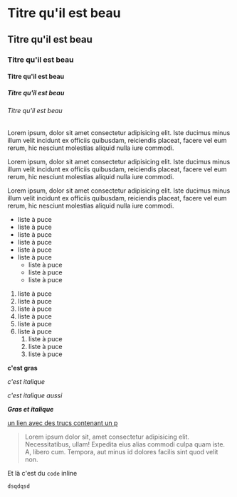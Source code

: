 <h1>Titre qu'il est beau</h1>
<h2>Titre qu'il est beau</h2>
<h3>Titre qu'il est beau</h3>
<h4>Titre qu'il est beau</h4>
<h5>Titre qu'il est beau</h5>
<h6>Titre qu'il est beau</h6>
<p>
    Lorem ipsum, dolor sit amet consectetur adipisicing elit. Iste ducimus
    minus illum velit incidunt ex officiis quibusdam, reiciendis placeat,
    facere vel eum rerum, hic nesciunt molestias aliquid nulla iure
    commodi.
</p>
<p>
    Lorem ipsum, dolor sit amet consectetur adipisicing elit. Iste ducimus
    minus illum velit incidunt ex officiis quibusdam, reiciendis placeat,
    facere vel eum rerum, hic nesciunt molestias aliquid nulla iure
    commodi.
</p>
<p>
    Lorem ipsum, dolor sit amet consectetur adipisicing elit. Iste ducimus
    minus illum velit incidunt ex officiis quibusdam, reiciendis placeat,
    facere vel eum rerum, hic nesciunt molestias aliquid nulla iure
    commodi.
</p>

<ul>
    <li>liste à puce</li>
    <li>liste à puce</li>
    <li>liste à puce</li>
    <li>liste à puce</li>
    <li>liste à puce</li>
    <li>
    liste à puce
    <ul>
        <li>liste à puce</li>
        <li>liste à puce</li>
        <li>liste à puce</li>
    </ul>
    </li>
</ul>

<ol>
    <li>liste à puce</li>
    <li>liste à puce</li>
    <li>liste à puce</li>
    <li>liste à puce</li>
    <li>liste à puce</li>
    <li>
    liste à puce
    <ol>
        <li>liste à puce</li>
        <li>liste à puce</li>
        <li>liste à puce</li>
    </ol>
    </li>
</ol>

<p><strong>c'est gras</strong></p>

<p><em>c'est italique</em></p>
<p><i>c'est italique aussi</i></p>

<p>
    <strong><i>Gras et italique</i></strong>
</p>

<p><a href="maouh.html">un lien avec des trucs contenant un p</a></p>

<blockquote>
    <p>
    Lorem ipsum dolor sit, amet consectetur adipisicing elit.
    Necessitatibus, ullam! Expedita eius alias commodi culpa quam iste.
    A, libero cum. Tempora, aut minus id dolores facilis sint quod velit
    non.
    </p>
</blockquote>

<p>Et là c'est du <code>code</code> inline</p>

<pre><code>dsqdqsd</code></pre>
